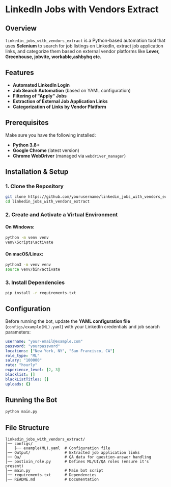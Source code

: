 # LinkedIn Jobs with Vendors Extract

## Overview
`linkedin_jobs_with_vendors_extract` is a Python-based automation tool that uses **Selenium** to search for job listings on LinkedIn, extract job application links, and categorize them based on external vendor platforms like **Lever, Greenhouse, jobvite, workable,ashbyhq etc.**

## Features
- **Automated LinkedIn Login**
- **Job Search Automation** (based on YAML configuration)
- **Filtering of "Apply" Jobs**
- **Extraction of External Job Application Links**
- **Categorization of Links by Vendor Platform**

## Prerequisites
Make sure you have the following installed:
- **Python 3.8+**
- **Google Chrome** (latest version)
- **Chrome WebDriver** (managed via `webdriver_manager`)

## Installation & Setup
### 1. Clone the Repository
```sh
git clone https://github.com/yourusername/linkedin_jobs_with_vendors_extract.git
cd linkedin_jobs_with_vendors_extract
```

### 2. Create and Activate a Virtual Environment
#### On Windows:
```sh
python -m venv venv
venv\Scripts\activate
```
#### On macOS/Linux:
```sh
python3 -m venv venv
source venv/bin/activate
```

### 3. Install Dependencies
```sh
pip install -r requirements.txt
```

## Configuration
Before running the bot, update the **YAML configuration file** (`configs/example(ML).yaml`) with your LinkedIn credentials and job search parameters:
```yaml
username: "your-email@example.com"
password: "yourpassword"
locations: ["New York, NY", "San Francisco, CA"]
role_type: "ML"
salary: "100000"
rate: "hourly"
experience_level: [2, 3]
blacklist: []
blackListTitles: []
uploads: {}
```

## Running the Bot
```sh
python main.py
```

## File Structure
```
linkedin_jobs_with_vendors_extract/
│── configs/
│   ├── example(ML).yaml  # Configuration file
│── Output/               # Extracted job application links
│── Qa/                   # QA data for question-answer handling
│── postioin_role.py      # Defines ML/UI/QA roles (ensure it's present)
│── main.py               # Main bot script
│── requirements.txt      # Dependencies
│── README.md             # Documentation
```


